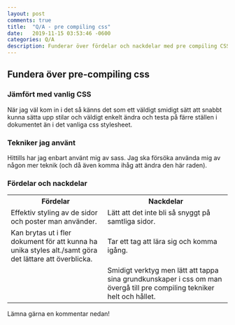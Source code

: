 ```yaml
---
layout: post
comments: true
title:  "Q/A - pre compiling css"
date:   2019-11-15 03:53:46 -0600
categories: Q/A
description: Funderar över fördelar och nackdelar med pre compiling CSS.
---
```

<div class="post-style">
    <h2><strong>Fundera över pre-compiling css</strong></h2>
    <h3>Jämfört med vanlig CSS</h3>
    <p>När jag väl kom in i det så känns det som ett väldigt smidigt sätt att snabbt kunna sätta upp stilar och väldigt enkelt ändra och testa på färre ställen i dokumentet än i det vanliga css stylesheet.</p>
    <h3>Tekniker jag använt</h3>
    <p>Hittills har jag enbart använt mig av sass. Jag ska försöka använda mig av någon mer teknik (och då även komma ihåg att ändra den här raden).</p>
    <h3>Fördelar och nackdelar</h3>
    <table class="table">
        <tr>
            <th>Fördelar</th>
            <th>Nackdelar</th>
        </tr>
        <tr>
            <td>Effektiv styling av de sidor och poster man använder.</td>
            <td>Lätt att det inte bli så snyggt på samtliga sidor.</td>
        </tr>
        <tr>
            <td>Kan brytas ut i fler dokument för att kunna ha unika styles alt./samt göra det lättare att överblicka.</td>
            <td>Tar ett tag att lära sig och komma igång.</td>
        </tr>
        <tr>
            <td></td>
            <td>Smidigt verktyg men lätt att tappa sina grundkunskaper i css om man övergå till pre compiling tekniker helt och hållet.</td>
        </tr>
    </table>
</div>
<p>Lämna gärna en kommentar nedan!</p>

[jekyll-docs]: https://jekyllrb.com/docs/home
[jekyll-gh]:   https://github.com/jekyll/jekyll
[jekyll-talk]: https://talk.jekyllrb.com/

